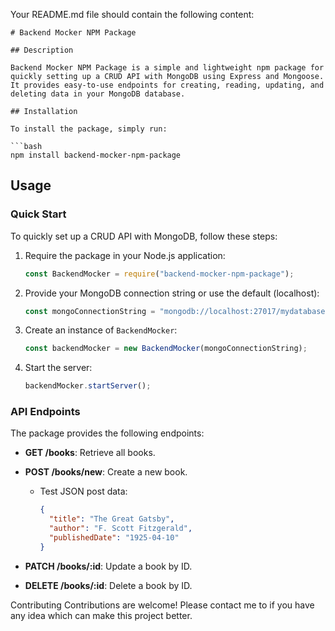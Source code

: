 Your README.md file should contain the following content:

```
# Backend Mocker NPM Package

## Description

Backend Mocker NPM Package is a simple and lightweight npm package for quickly setting up a CRUD API with MongoDB using Express and Mongoose. It provides easy-to-use endpoints for creating, reading, updating, and deleting data in your MongoDB database.

## Installation

To install the package, simply run:

```bash
npm install backend-mocker-npm-package
```

## Usage

### Quick Start

To quickly set up a CRUD API with MongoDB, follow these steps:

1. Require the package in your Node.js application:

   ```javascript
   const BackendMocker = require("backend-mocker-npm-package");
   ```

2. Provide your MongoDB connection string or use the default (localhost):

   ```javascript
   const mongoConnectionString = "mongodb://localhost:27017/mydatabase";
   ```

3. Create an instance of `BackendMocker`:

   ```javascript
   const backendMocker = new BackendMocker(mongoConnectionString);
   ```

4. Start the server:

   ```javascript
   backendMocker.startServer();
   ```

### API Endpoints

The package provides the following endpoints:

- **GET /books**: Retrieve all books.
- **POST /books/new**: Create a new book.
  - Test JSON post data:
    ```json
    {
      "title": "The Great Gatsby",
      "author": "F. Scott Fitzgerald",
      "publishedDate": "1925-04-10"
    }
    ```

- **PATCH /books/:id**: Update a book by ID.
- **DELETE /books/:id**: Delete a book by ID.

Contributing
Contributions are welcome! Please contact me to if you have any idea which can make this project better.
